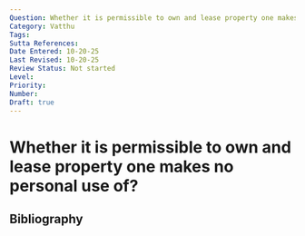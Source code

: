 ```yaml
---
Question: Whether it is permissible to own and lease property one makes no personal use of?
Category: Vatthu
Tags: 
Sutta References: 
Date Entered: 10-20-25
Last Revised: 10-20-25
Review Status: Not started
Level: 
Priority: 
Number: 
Draft: true
---
```


# Whether it is permissible to own and lease property one makes no personal use of?

## Bibliography

<!-- 

Notes:



-->
